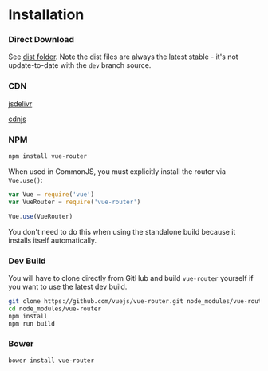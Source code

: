 # Installation

### Direct Download

See [dist folder](https://github.com/vuejs/vue-router/tree/dev/dist). Note the dist files are always the latest stable - it's not update-to-date with the `dev` branch source.

### CDN
[jsdelivr](https://cdn.jsdelivr.net/vue.router/0.7.7/vue-router.min.js)

[cdnjs](https://cdnjs.cloudflare.com/ajax/libs/vue-router/0.7.7/vue-router.min.js)

### NPM

``` bash
npm install vue-router
```

When used in CommonJS, you must explicitly install the router via `Vue.use()`:

``` js
var Vue = require('vue')
var VueRouter = require('vue-router')

Vue.use(VueRouter)
```

You don't need to do this when using the standalone build because it installs itself automatically.

### Dev Build

You will have to clone directly from GitHub and build `vue-router` yourself if you want to use the latest dev build.

``` bash
git clone https://github.com/vuejs/vue-router.git node_modules/vue-router
cd node_modules/vue-router
npm install
npm run build
```

### Bower

``` bash
bower install vue-router
```
